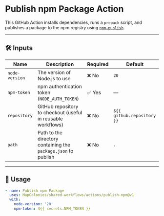 # Publish npm Package Action

This GitHub Action installs dependencies, runs a `prepack` script, and publishes a package to the npm registry using
[`npm-publish`](https://github.com/JS-DevTools/npm-publish).

---

## 🛠 Inputs

| Name           | Description                                                        | Required | Default                      |
|----------------|--------------------------------------------------------------------|----------|------------------------------|
| `node-version` | The version of Node.js to use                                      | ❌ No    | `20`                         |
| `npm-token`    | npm authentication token (`NODE_AUTH_TOKEN`)                       | ✅ Yes   | —                            |
| `repository`   | GitHub repository to checkout (useful in reusable workflows)       | ❌ No    | `${{ github.repository }}`   |
| `path`         | Path to the directory containing the `package.json` to publish     | ❌ No    | `.`                          |

---

## 🚀 Usage

<!-- x-release-please-start-version -->

```yaml
- name: Publish npm Package
  uses: MapColonies/shared-workflows/actions/publish-npm@v1
  with:
    node-version: '20'
    npm-token: ${{ secrets.NPM_TOKEN }}
```
<!-- x-release-please-end-version -->
